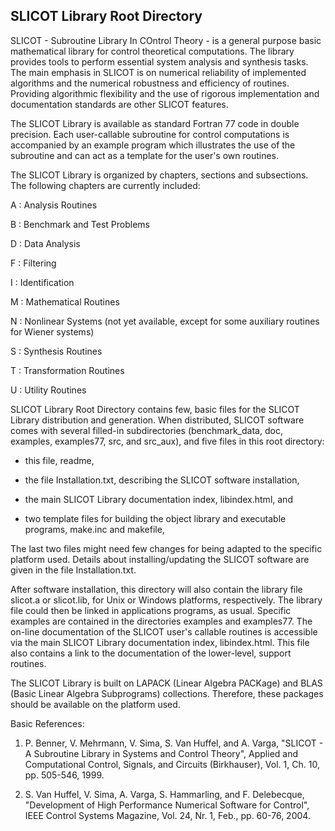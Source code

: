 SLICOT Library Root Directory
-----------------------------

SLICOT - Subroutine Library In COntrol Theory - is a general purpose basic
mathematical library for control theoretical computations.  The library
provides tools to perform essential system analysis and synthesis tasks.
The main emphasis in SLICOT is on numerical reliability of implemented
algorithms and the numerical robustness and efficiency of routines.
Providing algorithmic flexibility and the use of rigorous implementation
and documentation standards are other SLICOT features.

The SLICOT Library is available as standard Fortran 77 code in double
precision.  Each user-callable subroutine for control computations is
accompanied by an example program which illustrates the use of the
subroutine and can act as a template for the user's own routines.

The SLICOT Library is organized by chapters, sections and subsections.
The following chapters are currently included:

A : Analysis Routines

B : Benchmark and Test Problems

D : Data Analysis

F : Filtering

I : Identification

M : Mathematical Routines

N : Nonlinear Systems
    (not yet available, except for some auxiliary routines for Wiener systems)
    
S : Synthesis Routines

T : Transformation Routines

U : Utility Routines

SLICOT Library Root Directory contains few, basic files for the SLICOT Library
distribution and generation.  When distributed, SLICOT software comes with
several filled-in subdirectories (benchmark_data, doc, examples, examples77,
src, and src_aux), and five files in this root
directory:

- this file, readme,

- the file Installation.txt, describing the SLICOT software installation,

- the main SLICOT Library documentation index, libindex.html, and

- two template files for building the object library and executable programs,
  make.inc and makefile,
  
The last two files might need few changes for being adapted to the specific
platform used.  Details about installing/updating the SLICOT software are
given in the file Installation.txt.

After software installation, this directory will also contain the library 
file slicot.a or slicot.lib, for Unix or Windows platforms, respectively.
The library file could then be linked in applications programs, as usual.
Specific examples are contained in the directories examples and examples77.
The on-line documentation of the SLICOT user's callable routines is
accessible via the main SLICOT Library documentation index, libindex.html.
This file also contains a link to the documentation of the lower-level,
support routines.

The SLICOT Library is built on LAPACK (Linear Algebra PACKage) and BLAS
(Basic Linear Algebra Subprograms) collections.  Therefore, these
packages should be available on the platform used.

Basic References:

1. P. Benner, V. Mehrmann, V. Sima, S. Van Huffel, and A. Varga,
   "SLICOT - A Subroutine Library in Systems and Control Theory",
   Applied and Computational Control, Signals, and Circuits
   (Birkhauser), Vol. 1, Ch. 10, pp. 505-546, 1999.

2. S. Van Huffel, V. Sima, A. Varga, S. Hammarling, and F. Delebecque,
   "Development of High Performance Numerical Software for Control",
   IEEE Control Systems Magazine, Vol. 24, Nr. 1, Feb., pp. 60-76, 2004.
